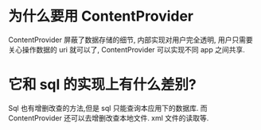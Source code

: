 # 为什么要用 ContentProvider

ContentProvider 屏蔽了数据存储的细节, 内部实现对用户完全透明, 用户只需要关心操作数据的 uri 就可以了, ContentProvider 可以实现不同 app 之间共享.

# 它和 sql 的实现上有什么差别?

Sql 也有增删改查的方法,但是 sql 只能查询本应用下的数据库. 而 ContentProvider 还可以去增删改查本地文件. xml 文件的读取等.

